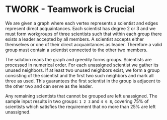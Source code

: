 # TWORK - Teamwork is Crucial

We are given a graph where each vertex represents a scientist and edges represent direct acquaintances. Each scientist has degree 2 or 3 and we must form workgroups of three scientists such that within each group there exists a leader accepted by all members. A scientist accepts either themselves or one of their direct acquaintances as leader. Therefore a valid group must contain a scientist connected to the other two members.

The solution reads the graph and greedily forms groups. Scientists are processed in numerical order. For each unassigned scientist we gather its unused neighbors. If at least two unused neighbors exist, we form a group consisting of the scientist and the first two such neighbors and mark all three as used. This guarantees the first scientist in the group is adjacent to the other two and can serve as the leader.

Any remaining scientists that cannot be grouped are left unassigned. The sample input results in two groups: `1 2 3` and `4 6 8`, covering 75% of scientists which satisfies the requirement that no more than 25% are left unassigned.
